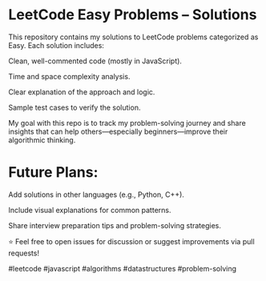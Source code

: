# LeetCode Easy Problems – Solutions
This repository contains my solutions to LeetCode problems categorized as Easy. Each solution includes:

Clean, well-commented code (mostly in JavaScript).

Time and space complexity analysis.

Clear explanation of the approach and logic.

Sample test cases to verify the solution.

My goal with this repo is to track my problem-solving journey and share insights that can help others—especially beginners—improve their algorithmic thinking.

# Future Plans:
Add solutions in other languages (e.g., Python, C++).

Include visual explanations for common patterns.

Share interview preparation tips and problem-solving strategies.

⭐️ Feel free to open issues for discussion or suggest improvements via pull requests!

#leetcode #javascript #algorithms #datastructures #problem-solving
